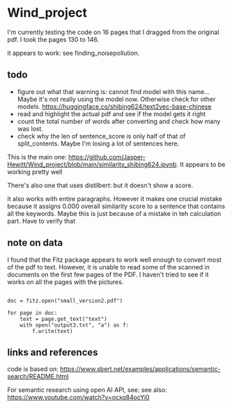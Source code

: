 # Wind_project

I'm currently testing the code on 16 pages that I dragged from the original pdf. I took the pages 130 to 146. 

it appears to work: see finding_noisepollution. 

## todo
- figure out what that warning is: cannot find model with this name... Maybe it's not really using the model now. Otherwise check for other models. https://huggingface.co/shibing624/text2vec-base-chinese 
- read and highlight the actual pdf and see if the model gets it right
- count the total number of words after converting and check how many was lost.
- check why the len of sentence_score is only half of that of split_contents. Maybe I'm losing a lot of sentences here. 

This is the main one: https://github.com/Jasper-Hewitt/Wind_project/blob/main/similarity_shibing624.ipynb. It appears to be working pretty well

There's also one that uses distilbert: but it doesn't show a score. 

it also works with entire paragraphs. However it makes one crucial mistake because it assigns 0.000 overall similarity score to a sentence that contains all the keywords. Maybe this is just because of a mistake in teh calculation part. Have to verify that


## note on data
I found that the Fitz package appears to work well enough to convert most of the pdf to text. However, it is unable to read some of the scanned in documents on the first few pages of the PDF. I haven't tried to see if it works on all the pages with the pictures.

```import fitz

doc = fitz.open("small_version2.pdf")

for page in doc:
    text = page.get_text("text")
    with open("output3.txt", "a") as f:
        f.write(text)
```

     

## links and references
code is based on: https://www.sbert.net/examples/applications/semantic-search/README.html


For semantic research using open AI API, see: 
see also: https://www.youtube.com/watch?v=ocxq84ocYi0 
